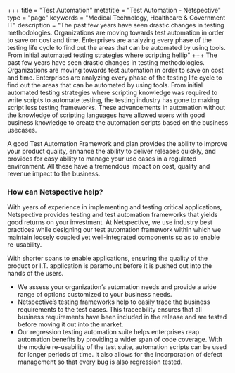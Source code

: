 +++
title = "Test Automation"
metatitle = "Test Automation - Netspective"
type = "page"
keywords = "Medical Technology, Healthcare & Government IT"
description = "The past few years have seen drastic changes in testing methodologies. Organizations are moving towards test automation in order to save on cost and time. Enterprises are analyzing every phase of the testing life cycle to find out the areas that can be automated by using tools. From initial automated testing strategies where scripting hellip"
+++
The past few years have seen drastic changes in testing methodologies. Organizations are moving towards test automation in order to save on cost and time. Enterprises are analyzing every phase of the testing life cycle to find out the areas that can be automated by using tools. From initial automated testing strategies where scripting knowledge was required to write scripts to automate testing, the testing industry has gone to making script less testing frameworks. These advancements in automation without the knowledge of scripting languages have allowed users with good business knowledge to create the automation scripts based on the business usecases.

A good Test Automation Framework and plan provides the ability to improve your product quality, enhance the ability to deliver releases quickly, and provides for easy ability to manage your use cases in a regulated environment. All these have a tremendous impact on cost, quality and revenue impact to the business.


### How can Netspective help?

With years of experience in implementing and testing critical applications, Netspective provides testing and test automation frameworks that yields good returns on your investment. At Netspective, we use industry best practices while designing our test automation framework within which we maintain loosely coupled yet well-integrated components so as to enable re-usability.

With shorter spans to enable applications, ensuring the quality of the product or I.T. application is paramount before it is pushed out into the hands of the users.

* We assess your organization’s automation needs and provide a wide range of options customized to your business needs.
* Netspective’s testing frameworks help to easily trace the business requirements to the test cases. This traceability ensures that all business requirements have been included in the release and are tested before moving it out into the market.
* Our regression testing automation suite helps enterprises reap automation benefits by providing a wider span of code coverage. With the module re-usability of the test suite, automation scripts can be used for longer periods of time. It also allows for the incorporation of defect management so that every bug is also regression tested.